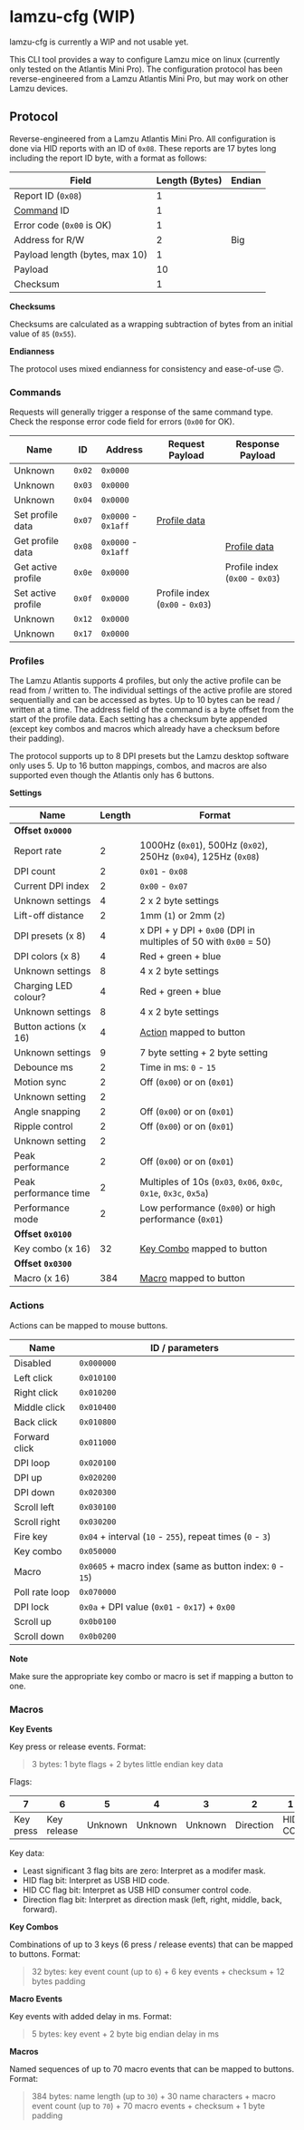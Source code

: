 # lamzu-cfg (WIP)

lamzu-cfg is currently a WIP and not usable yet.

This CLI tool provides a way to configure Lamzu mice on linux (currently only
tested on the Atlantis Mini Pro). The configuration protocol has been
reverse-engineered from a Lamzu Atlantis Mini Pro, but may work on other Lamzu
devices.


## Protocol

Reverse-engineered from a Lamzu Atlantis Mini Pro. All configuration is done via
HID reports with an ID of `0x08`. These reports are 17 bytes long including the
report ID byte, with a format as follows:

|Field                         |Length (Bytes)|Endian|
|------------------------------|--------------|------|
|Report ID (`0x08`)            |1             |      |
|[Command](#commands) ID       |1             |      |
|Error code (`0x00` is OK)     |1             |      |
|Address for R/W               |2             |Big   |
|Payload length (bytes, max 10)|1             |      |
|Payload                       |10            |      |
|Checksum                      |1             |      |

**Checksums**

Checksums are calculated as a wrapping subtraction of bytes from an initial
value of `85` (`0x55`).

**Endianness**

The protocol uses mixed endianness for consistency and ease-of-use
🙃.


### Commands

Requests will generally trigger a response of the same command type. Check the
response error code field for errors (`0x00` for OK).

|Name              |ID    |Address            |Request Payload                |Response Payload               |
|------------------|------|-------------------|-------------------------------|-------------------------------|
|Unknown           |`0x02`|`0x0000`           |                               |                               |
|Unknown           |`0x03`|`0x0000`           |                               |                               |
|Unknown           |`0x04`|`0x0000`           |                               |                               |
|Set profile data  |`0x07`|`0x0000` - `0x1aff`|[Profile data](#profiles)      |                               |
|Get profile data  |`0x08`|`0x0000` - `0x1aff`|                               |[Profile data](#profiles)      |
|Get active profile|`0x0e`|`0x0000`           |                               |Profile index (`0x00` - `0x03`)|
|Set active profile|`0x0f`|`0x0000`           |Profile index (`0x00` - `0x03`)|                               |
|Unknown           |`0x12`|`0x0000`           |                               |                               |
|Unknown           |`0x17`|`0x0000`           |                               |                               |


### Profiles

The Lamzu Atlantis supports 4 profiles, but only the active profile can be read
from / written to. The individual settings of the active profile are stored
sequentially and can be accessed as bytes. Up to 10 bytes can be read / written
at a time. The address field of the command is a byte offset from the start of
the profile data. Each setting has a checksum byte appended (except key combos
and macros which already have a checksum before their padding).

The protocol supports up to 8 DPI presets but the Lamzu desktop software only
uses 5. Up to 16 button mappings, combos, and macros are also supported even
though the Atlantis only has 6 buttons.

**Settings**

|Name                 |Length|Format                                                           |
|---------------------|------|-----------------------------------------------------------------|
|**Offset `0x0000`**  |      |                                                                 |
|Report rate          |2     |1000Hz (`0x01`), 500Hz (`0x02`), 250Hz (`0x04`), 125Hz (`0x08`)  |
|DPI count            |2     |`0x01` - `0x08`                                                  |
|Current DPI index    |2     |`0x00` - `0x07`                                                  |
|Unknown settings     |4     |2 x 2 byte settings                                              |
|Lift-off distance    |2     |1mm (`1`) or 2mm (`2`)                                     |
|DPI presets (x 8)    |4     |x DPI + y DPI + `0x00` (DPI in multiples of 50 with `0x00` = 50) |
|DPI colors (x 8)     |4     |Red + green + blue                                               |
|Unknown settings     |8     |4 x 2 byte settings                                              |
|Charging LED colour? |4     |Red + green + blue                                               |
|Unknown settings     |8     |4 x 2 byte settings                                              |
|Button actions (x 16)|4     |[Action](#actions) mapped to button                              |
|Unknown settings     |9     |7 byte setting + 2 byte setting                                  |
|Debounce ms          |2     |Time in ms: `0` - `15`                                      |
|Motion sync          |2     |Off (`0x00`) or on (`0x01`)                                      |
|Unknown setting      |2     |                                                                 |
|Angle snapping       |2     |Off (`0x00`) or on (`0x01`)                                      |
|Ripple control       |2     |Off (`0x00`) or on (`0x01`)                                      |
|Unknown setting      |2     |                                                                 |
|Peak performance     |2     |Off (`0x00`) or on (`0x01`)                                      |
|Peak performance time|2     |Multiples of 10s (`0x03`, `0x06`, `0x0c`, `0x1e`, `0x3c`, `0x5a`)|
|Performance mode     |2     |Low performance (`0x00`) or high performance (`0x01`)            |
|**Offset `0x0100`**  |      |                                                                 |
|Key combo (x 16)     |32    |[Key Combo](#macros) mapped to button                            |
|**Offset `0x0300`**  |      |                                                                 |
|Macro (x 16)         |384   |[Macro](#macros) mapped to button                                |


### Actions

Actions can be mapped to mouse buttons.

|Name          |ID / parameters                                           |
|--------------|----------------------------------------------------------|
|Disabled      |`0x000000`                                                |
|Left click    |`0x010100`                                                |
|Right click   |`0x010200`                                                |
|Middle click  |`0x010400`                                                |
|Back click    |`0x010800`                                                |
|Forward click |`0x011000`                                                |
|DPI loop      |`0x020100`                                                |
|DPI up        |`0x020200`                                                |
|DPI down      |`0x020300`                                                |
|Scroll left   |`0x030100`                                                |
|Scroll right  |`0x030200`                                                |
|Fire key      |`0x04` + interval (`10` - `255`), repeat times (`0` - `3`)|
|Key combo     |`0x050000`                                                |
|Macro         |`0x0605` + macro index (same as button index: `0` - `15`) |
|Poll rate loop|`0x070000`                                                |
|DPI lock      |`0x0a` + DPI value (`0x01` - `0x17`) + `0x00`             |
|Scroll up     |`0x0b0100`                                                |
|Scroll down   |`0x0b0200`                                                |

**Note**

Make sure the appropriate key combo or macro is set if mapping a button to one.


### Macros

**Key Events**

Key press or release events. Format:

> 3 bytes: 1 byte flags + 2 bytes little endian key data

Flags:

|7        |6          |5      |4      |3      |2        |1     |0  |
|---------|-----------|-------|-------|-------|---------|------|---|
|Key press|Key release|Unknown|Unknown|Unknown|Direction|HID CC|HID|

Key data:

- Least significant 3 flag bits are zero: Interpret as a modifer mask.
- HID flag bit: Interpret as USB HID code.
- HID CC flag bit: Interpret as USB HID consumer control code.
- Direction flag bit: Interpret as direction mask (left, right, middle, back, forward).

**Key Combos**

Combinations of up to 3 keys (6 press / release events) that can be mapped to
buttons. Format:

> 32 bytes: key event count (up to `6`) + 6 key events + checksum + 12 bytes padding

**Macro Events**

Key events with added delay in ms. Format:

> 5 bytes: key event + 2 byte big endian delay in ms

**Macros**

Named sequences of up to 70 macro events that can be mapped to buttons. Format:

> 384 bytes: name length (up to `30`) + 30 name characters + macro event count (up to `70`) + 70 macro events + checksum + 1 byte padding
